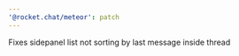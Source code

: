 ```yaml
---
'@rocket.chat/meteor': patch
---
```


Fixes sidepanel list not sorting by last message inside thread

